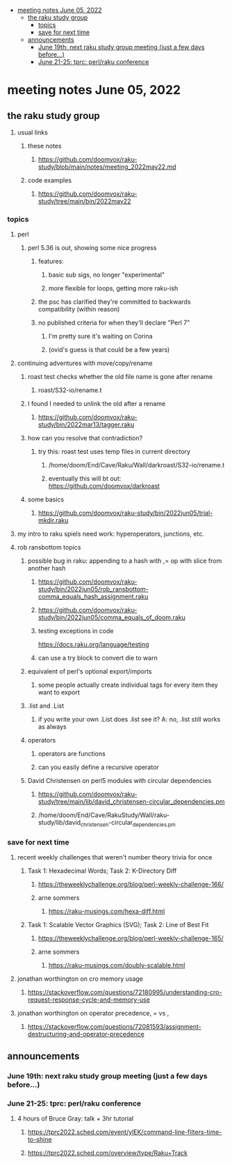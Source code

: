 - [meeting notes June 05, 2022](#org62f4c4c)
  - [the raku study group](#orgeae6fab)
    - [topics](#orga0114b2)
    - [save for next time](#org8c7dc66)
  - [announcements](#org796e215)
    - [June 19th: next raku study group meeting (just a few days before&#x2026;)](#org4df358c)
    - [June 21-25: tprc: perl/raku conference](#orgde9730d)


<a id="org62f4c4c"></a>

# meeting notes June 05, 2022


<a id="orgeae6fab"></a>

## the raku study group

1.  usual links

    1.  these notes
    
        1.  <https://github.com/doomvox/raku-study/blob/main/notes/meeting_2022may22.md>
    
    2.  code examples
    
        1.  <https://github.com/doomvox/raku-study/tree/main/bin/2022may22>


<a id="orga0114b2"></a>

### topics

1.  perl

    1.  perl 5.36 is out, showing some nice progress
    
        1.  features:
        
            1.  basic sub sigs, no longer "experimental"
            
            2.  more flexible for loops, getting more raku-ish
        
        2.  the psc has clarified they're committed to backwards compatibility (within reason)
        
        3.  no published criteria for when they'll declare "Perl 7"
        
            1.  I'm pretty sure it's waiting on Corina
            
            2.  (ovid's guess is that could be a few years)

2.  continuing adventures with move/copy/rename

    1.  roast test checks whether the old file name is gone after rename
    
        1.  roast/S32-io/rename.t
    
    2.  I found I needed to unlink the old after a rename
    
        1.  <https://github.com/doomvox/raku-study/bin/2022mar13/tagger.raku>
    
    3.  how can you resolve that contradiction?
    
        1.  try this: roast test uses temp files in current directory
        
            1.  /home/doom/End/Cave/Raku/Wall/darkroast/S32-io/rename.t
            
            2.  eventually this will bt out: <https://github.com/doomvox/darkroast>
    
    4.  some basics
    
        1.  <https://github.com/doomvox/raku-study/bin/2022jun05/trial-mkdir.raku>

3.  my intro to raku spiels need work: hyperoperators, junctions, etc.

4.  rob ransbottom topics

    1.  possible bug in raku: appending to a hash with ,= op with slice from another hash
    
        1.  <https://github.com/doomvox/raku-study/bin/2022jun05/rob_ransbottom-comma_equals_hash_assignment.raku>
        
        2.  <https://github.com/doomvox/raku-study/bin/2022jun05/comma_equals_of_doom.raku>
        
        3.  testing exceptions in code
        
            <https://docs.raku.org/language/testing>
        
        4.  can use a try block to convert die to warn
    
    2.  equivalent of perl's optional export/imports
    
        1.  some people actually create individual tags for every item they want to export
    
    3.  .list and .List
    
        1.  if you write your own .List does .list see it? A: no, .list still works as always
    
    4.  operators
    
        1.  operators are functions
        
        2.  can you easily define a recursive operator
    
    5.  David Christensen on perl5 modules with circular dependencies
    
        1.  <https://github.com/doomvox/raku-study/tree/main/lib/david_christensen-circular_dependencies.pm>
        
        2.  /home/doom/End/Cave/RakuStudy/Wall/raku-study/lib/david<sub>christensen</sub>-circular<sub>dependencies.pm</sub>


<a id="org8c7dc66"></a>

### save for next time

1.  recent weekly challenges that weren't number theory trivia for once

    1.  Task 1: Hexadecimal Words; Task 2: K-Directory Diff
    
        1.  <https://theweeklychallenge.org/blog/perl-weekly-challenge-166/>
        
        2.  arne sommers
        
            1.  <https://raku-musings.com/hexa-diff.html>
    
    2.  Task 1: Scalable Vector Graphics (SVG); Task 2: Line of Best Fit
    
        1.  <https://theweeklychallenge.org/blog/perl-weekly-challenge-165/>
        
        2.  arne sommers
        
            1.  <https://raku-musings.com/doubly-scalable.html>

2.  jonathan worthington on cro memory usage

    1.  <https://stackoverflow.com/questions/72180995/understanding-cro-request-response-cycle-and-memory-use>

3.  jonathan worthington on operator precedence, = vs ,

    1.  <https://stackoverflow.com/questions/72081593/assignment-destructuring-and-operator-precedence>


<a id="org796e215"></a>

## announcements


<a id="org4df358c"></a>

### June 19th: next raku study group meeting (just a few days before&#x2026;)


<a id="orgde9730d"></a>

### June 21-25: tprc: perl/raku conference

1.  4 hours of Bruce Gray: talk + 3hr tutorial

    1.  <https://tprc2022.sched.com/event/ylEK/command-line-filters-time-to-shine>
    
    2.  <https://tprc2022.sched.com/overview/type/Raku+Track>

